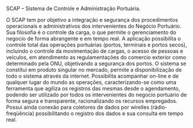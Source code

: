 ﻿SCAP – Sistema de Controle e Administração Portuária.

O SCAP tem por objetivo a integração e segurança dos procedimentos operacionais e administrativos dos intervenientes do Negócio Portuário.
Sua filosofia é o controle da carga, o que permite o gerenciamento do negocio de forma abrangente e em tempo real.
A aplicação possibilita o controle total das operações portuárias (portos, terminais e portos secos), incluindo o controle da movimentação de cargas, o acesso de pessoas e veículos, em atendimento as regulamentações do comercio exterior como determinado pela ONU, objetivando a segurança dos portos.
O sistema se constitui em produto singular no mercado, permite a disponibilização de todo o sistema através da internet. Possibilita acompanhar on-line e de qualquer lugar do mundo as operações, caracterizando-se como uma ferramenta que agiliza os registros das mesmas desde o agendamento, podendo ser utilizado por todos os intervenientes do negocio portuário de forma segura e transparente, racionalizando os recursos empregados.
Possui ainda conexão para coletores de dados por wirelles (rádio-freqüência) possibilitando o registro dos dados e sua consulta em tempo real.

